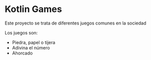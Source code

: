 # Kotlin Games

Este proyecto se trata de diferentes juegos comunes en la sociedad

Los juegos son:

- Piedra, papel o tijera
- Adivina el número
- Ahorcado